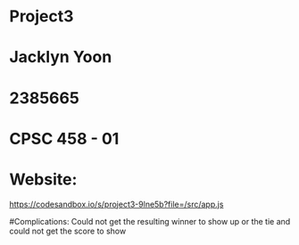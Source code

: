 # Project3
# Jacklyn Yoon
# 2385665
# CPSC 458 - 01

# Website:
https://codesandbox.io/s/project3-9lne5b?file=/src/app.js 

#Complications:
Could not get the resulting winner to show up or the tie and could not get the score to show
